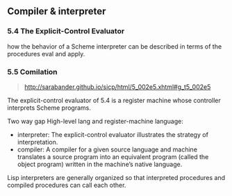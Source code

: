 ## Compiler & interpreter

### 5.4 The Explicit-Control Evaluator
how the behavior of a Scheme interpreter can be described in terms of the procedures eval and apply.

### 5.5 Comilation
> http://sarabander.github.io/sicp/html/5_002e5.xhtml#g_t5_002e5

The explicit-control evaluator of 5.4 is a register machine whose controller interprets Scheme programs.

Two way gap High-level lang and register-machine language:
- interpreter: The explicit-control evaluator illustrates the strategy of interpretation.
- compiler: A compiler for a given source language and machine translates a source program into an equivalent program (called the object program) written in the machine’s native language. 

Lisp interpreters are generally organized so that interpreted procedures and compiled procedures can call each other.